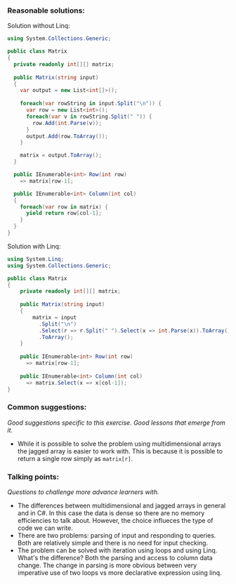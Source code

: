 ### Reasonable solutions: 

Solution without Linq:
```csharp
using System.Collections.Generic;

public class Matrix
{
  private readonly int[][] matrix;
  
  public Matrix(string input)
  {
    var output = new List<int[]>();
    
    foreach(var rowString in input.Split("\n")) {
      var row = new List<int>();
      foreach(var v in rowString.Split(" ")) {
        row.Add(int.Parse(v));
      }
      output.Add(row.ToArray());
    }

    matrix = output.ToArray();
  }

  public IEnumerable<int> Row(int row)
    => matrix[row-1];

  public IEnumerable<int> Column(int col)
  {
    foreach(var row in matrix) { 
      yield return row[col-1]; 
    }
  }
}
```

Solution with Linq:
```csharp
using System.Linq;
using System.Collections.Generic;

public class Matrix
{
    private readonly int[][] matrix;
    
    public Matrix(string input)
    {
        matrix = input
          .Split("\n")
          .Select(r => r.Split(" ").Select(x => int.Parse(x)).ToArray())
          .ToArray();
    }
	
    public IEnumerable<int> Row(int row)
      => matrix[row-1];
	
    public IEnumerable<int> Column(int col)
      => matrix.Select(x => x[col-1]);
}
```

### Common suggestions:
*Good suggestions specific to this exercise. Good lessons that emerge from it.*

- While it is possible to solve the problem using multidimensional arrays the jagged array is easier to work with.
This is because it is possible to return a single row simply as `matrix[r]`.  

### Talking points:
*Questions to challenge more advance learners with.*

- The differences between multidimensional and jagged arrays in general and in C#.
In this case the data is dense so there are no memory efficiencies to talk about. 
However, the choice influeces the type of code we can write. 
- There are two problems: parsing of input and responding to queries. 
Both are relatively simple and there is no need for input checking. 
- The problem can be solved with iteration using loops and using Linq. What's the difference? 
Both the parsing and access to column data change. 
The change in parsing is more obvious between very imperative use of two loops vs more declarative expression using linq. 
